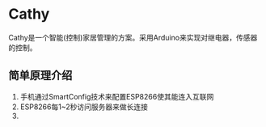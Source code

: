 # Cathy
Cathy是一个智能(控制)家居管理的方案。采用Arduino来实现对继电器，传感器的控制。

## 简单原理介绍








1. 手机通过SmartConfig技术来配置ESP8266使其能连入互联网
2. ESP8266每1~2秒访问服务器来做长连接
3. 
